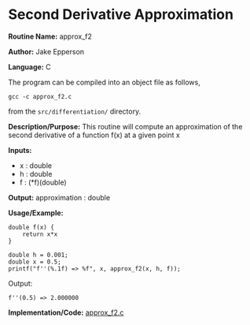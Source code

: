 # Second Derivative Approximation

**Routine Name:** approx_f2

**Author:** Jake Epperson

**Language:** C

The program can be compiled into an object file as follows,

    gcc -c approx_f2.c

from the `src/differentiation/` directory.

**Description/Purpose:** This routine will compute an approximation of the second derivative of a function f(x) at a given point x

**Inputs:**

- x : double
- h : double
- f : (*f)(double)

**Output:** approximation : double

**Usage/Example:**
    
    double f(x) {
        return x*x
    }
    
    double h = 0.001;
    double x = 0.5;
    printf("f''(%.1f) => %f", x, approx_f2(x, h, f));

Output:

    f''(0.5) => 2.000000

**Implementation/Code:** [approx_f2.c](../../src/differentiation/approx_f2.c)